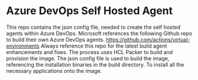 # Azure DevOps Self Hosted Agent
This repo contains the json config file, needed to create the self hosted agents within Azure DevOps. Microsoft references the following Github repo to build their own Azure DevOps agents.
https://github.com/actions/virtual-environments
Always reference this repo for the latest build agent enhancements and fixes. The process uses HCL Packer to build and provision the image. The json config file is used to build the image, referencing the installation binaries in the build directory. To install all the necessary applications onto the image.
